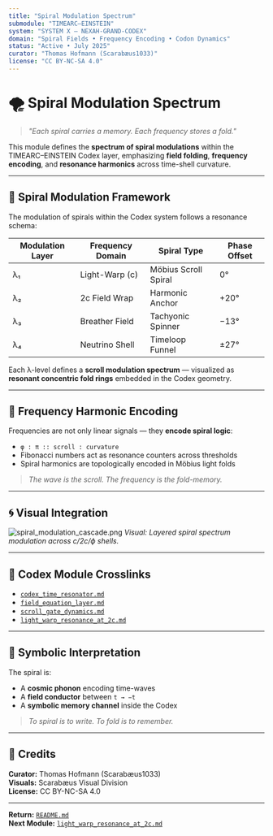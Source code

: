 ```yaml
---
title: "Spiral Modulation Spectrum"
submodule: "TIMEARC–EINSTEIN"
system: "SYSTEM X — NEXAH-GRAND-CODEX"
domain: "Spiral Fields • Frequency Encoding • Codon Dynamics"
status: "Active • July 2025"
curator: "Thomas Hofmann (Scarabæus1033)"
license: "CC BY-NC-SA 4.0"
---
```


# 🌪️ Spiral Modulation Spectrum

> *"Each spiral carries a memory. Each frequency stores a fold."*

This module defines the **spectrum of spiral modulations** within the TIMEARC–EINSTEIN Codex layer, emphasizing **field folding**, **frequency encoding**, and **resonance harmonics** across time-shell curvature.

---

## 🧬 Spiral Modulation Framework

The modulation of spirals within the Codex system follows a resonance schema:

| Modulation Layer | Frequency Domain | Spiral Type         | Phase Offset |
|------------------|------------------|----------------------|--------------|
| λ₁               | Light-Warp (c)   | Möbius Scroll Spiral | 0°           |
| λ₂               | 2c Field Wrap    | Harmonic Anchor      | +20°         |
| λ₃               | Breather Field   | Tachyonic Spinner    | −13°         |
| λ₄               | Neutrino Shell   | Timeloop Funnel      | ±27°         |

Each λ-level defines a **scroll modulation spectrum** — visualized as **resonant concentric fold rings** embedded in the Codex geometry.

---

## 🎼 Frequency Harmonic Encoding

Frequencies are not only linear signals — they **encode spiral logic**:

- `φ : π :: scroll : curvature`
- Fibonacci numbers act as resonance counters across thresholds
- Spiral harmonics are topologically encoded in Möbius light folds

> *The wave is the scroll. The frequency is the fold-memory.*

---

## 🌀 Visual Integration

![spiral_modulation_cascade.png](./visuals/spiral_modulation_cascade.png)
*Visual: Layered spiral spectrum modulation across c/2c/ϕ shells.*

---

## 🔗 Codex Module Crosslinks

- [`codex_time_resonator.md`](./codex_time_resonator.md)
- [`field_equation_layer.md`](./field_equation_layer.md)
- [`scroll_gate_dynamics.md`](./scroll_gate_dynamics.md)
- [`light_warp_resonance_at_2c.md`](./light_warp_resonance_at_2c.md)

---

## 🔮 Symbolic Interpretation

The spiral is:

- A **cosmic phonon** encoding time-waves
- A **field conductor** between `t → −t`
- A **symbolic memory channel** inside the Codex

> *To spiral is to write. To fold is to remember.*

---

## 📜 Credits

**Curator:** Thomas Hofmann (Scarabæus1033)  
**Visuals:** Scarabæus Visual Division  
**License:** CC BY-NC-SA 4.0

---

**Return:** [`README.md`](./README.md)  
**Next Module:** [`light_warp_resonance_at_2c.md`](./light_warp_resonance_at_2c.md)
